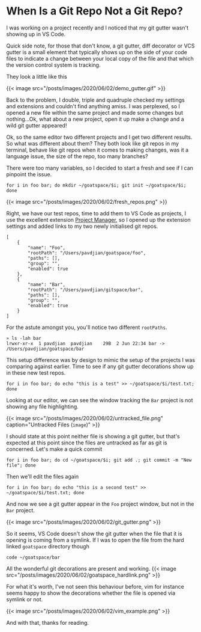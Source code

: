 # When Is a Git Repo Not a Git Repo?


I was working on a project recently and I noticed that my git gutter wasn't showing up in VS Code.

Quick side note, for those that don't know, a git gutter, diff decorator or VCS gutter is a small element that typically shows up on the side of your code files to indicate a change between your local copy of the file and that which the version control system is tracking.

They look a little like this

{{< image src="/posts/images/2020/06/02/demo_gutter.gif" >}}


Back to the problem, I double, triple and quadruple checked my settings and extensions and couldn't find anything amiss. I was perplexed, so I opened a new file within the same project and made some changes but nothing...Ok, what about a new project, open it up make a change and a wild git gutter appeared!

Ok, so the same editor two different projects and I get two different results. So what was different about them? They both look like git repos in my terminal, behave like git repos when it comes to making changes, was it a language issue, the size of the repo, too many branches?

There were too many variables, so I decided to start a fresh and see if I can pinpoint the issue.

```
for i in foo bar; do mkdir ~/goatspace/$i; git init ~/goatspace/$i; done
```

{{< image src="/posts/images/2020/06/02/fresh_repos.png" >}}

Right, we have our test repos, time to add them to VS Code as projects, I use the excellent extension [Project Manager](https://marketplace.visualstudio.com/items?itemName=alefragnani.project-manager), so I opened up the extension settings and added links to my two newly initialised git repos.

```
[
	{
		"name": "Foo",
		"rootPath": "/Users/pavdjian/goatspace/foo",
		"paths": [],
		"group": "",
		"enabled": true
	},
	{
		"name": "Bar",
		"rootPath": "/Users/pavdjian/gitspace/bar",
		"paths": [],
		"group": "",
		"enabled": true
	}
]
```

For the astute amongst you, you'll notice two different `rootPaths`.
```
» ls -lah bar
lrwxr-xr-x  1 pavdjian  pavdjian    29B  2 Jun 22:34 bar -> /Users/pavdjian/goatspace/bar
```

This setup difference was by design to mimic the setup of the projects I was comparing against earlier. Time to see if any git gutter decorations show up in these new test repos.

```
for i in foo bar; do echo "this is a test" >> ~/goatspace/$i/test.txt; done
```

Looking at our editor, we can see the window tracking the `Bar` project is not showing any file highlighting.

{{< image src="/posts/images/2020/06/02/untracked_file.png" caption="Untracked Files (`image`)" >}}

I should state at this point neither file is showing a git gutter, but that's expected at this point since the files are untracked as far as git is concerned. Let's make a quick commit

```
for i in foo bar; do cd ~/goatspace/$i; git add .; git commit -m "New file"; done
```

Then we'll edit the files again

```
for i in foo bar; do echo "this is a second test" >> ~/goatspace/$i/test.txt; done
```
And now we see a git gutter appear in the `Foo` project window, but not in the `Bar` project.

{{< image src="/posts/images/2020/06/02/git_gutter.png" >}}


So it seems, VS Code doesn't show the git gutter when the file that it is opening is coming from a symlink. If I was to open the file from the hard linked `goatspace` directory though

```
code ~/goatspace/bar
```
All the wonderful git decorations are present and working.
{{< image src="/posts/images/2020/06/02/goatspace_hardlink.png" >}}


For what it's worth, I've not seen this behaviour before, vim for instance seems happy to show the decorations whether the file is opened via symlink or not.

{{< image src="/posts/images/2020/06/02/vim_example.png" >}}

And with that, thanks for reading.

